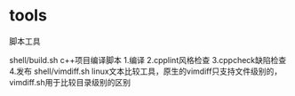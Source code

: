 # tools
脚本工具

shell/build.sh    c++项目编译脚本 1.编译 2.cpplint风格检查 3.cppcheck缺陷检查 4.发布
shell/vimdiff.sh  linux文本比较工具，原生的vimdiff只支持文件级别的，vimdiff.sh用于比较目录级别的区别
